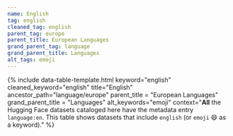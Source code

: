 ```yaml
---
name: English
tag: english
cleaned_tag: english
parent_tag: europe
parent_title: European Languages
grand_parent_tag: language
grand_parent_title: Languages
alt_tags: emoji
---
```


{% include data-table-template.html 
  keyword="english" 
  cleaned_keyword="english" 
  title="English"
  ancestor_path="language/europe" 
  parent_title = "European Languages"
  grand_parent_title = "Languages"
  alt_keywords="emoji"
  context="<strong>All</strong> the Hugging Face datasets cataloged here have the metadata entry <code>language:en</code>. This table shows datasets that include <code>english</code> (or <code>emoji</code> :smile: as a keyword)."
%}

